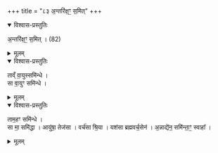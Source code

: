 +++
title = "८३ अ॒न्तरि॑क्ष॒ꣳ॒ स॒मित्"
+++

<details open><summary>विश्वास-प्रस्तुतिः</summary>

अ॒न्तरि॑क्ष॒ꣳ॒ स॒मित् । (82)  
</details>

<details><summary>मूलम्</summary>

अ॒न्तरि॑क्ष॒ꣳ॒ स॒मित् । (82)  
</details>

<details open><summary>विश्वास-प्रस्तुतिः</summary>

ताव्ँ वा॒युस्समि॑न्धे ।  
सा वा॒युꣳ समि॑न्धे । 
</details>

<details><summary>मूलम्</summary>

ताव्ँ वा॒युस्समि॑न्धे ।  
सा वा॒युꣳ समि॑न्धे । 
</details>

<details open><summary>विश्वास-प्रस्तुतिः</summary>

ताम॒हꣳ समि॑न्धे ।  
सा मा॒ समि॑द्धा । आयु॑षा॒ तेज॑सा । वर्च॑सा श्रि॒या । यश॑सा ब्रह्मवर्च॒सेन॑ । अ॒न्नाद्ये॑न॒ समि॑न्ता॒ꣳ॒ स्वाहा᳚ । 
</details>

<details><summary>मूलम्</summary>

ताम॒हꣳ समि॑न्धे ।  
सा मा॒ समि॑द्धा । आयु॑षा॒ तेज॑सा । वर्च॑सा श्रि॒या । यश॑सा ब्रह्मवर्च॒सेन॑ । अ॒न्नाद्ये॑न॒ समि॑न्ता॒ꣳ॒ स्वाहा᳚ । 
</details>
